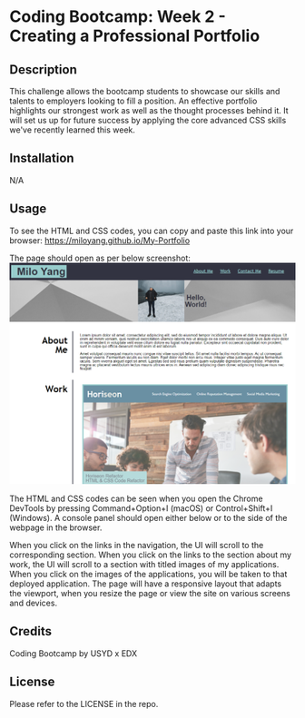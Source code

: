 # Coding Bootcamp: Week 2 - Creating a Professional Portfolio

## Description

This challenge allows the bootcamp students to showcase our skills and talents to employers looking to fill a position. An effective portfolio highlights our strongest work as well as the thought processes behind it. It will set us up for future success by applying the core advanced CSS skills we've recently learned this week. 

## Installation

N/A

## Usage

To see the HTML and CSS codes, you can copy and paste this link into your browser: https://miloyang.github.io/My-Portfolio

The page should open as per below screenshot:
![Screenshot of Portfolio Page](assets/Images/Portfolio-Screenshot-1.png)

The HTML and CSS codes can be seen when you open the Chrome DevTools by pressing Command+Option+I (macOS) or Control+Shift+I (Windows). A console panel should open either below or to the side of the webpage in the browser. 

When you click on the links in the navigation, the UI will scroll to the corresponding section. 
When you click on the links to the section about my work, the UI will scroll to a section with titled images of my applications. 
When you click on the images of the applications, you will be taken to that deployed application. 
The page will have a responsive layout that adapts the viewport, when you resize the page or view the site on various screens and devices.

## Credits

Coding Bootcamp by USYD x EDX

## License

Please refer to the LICENSE in the repo.
